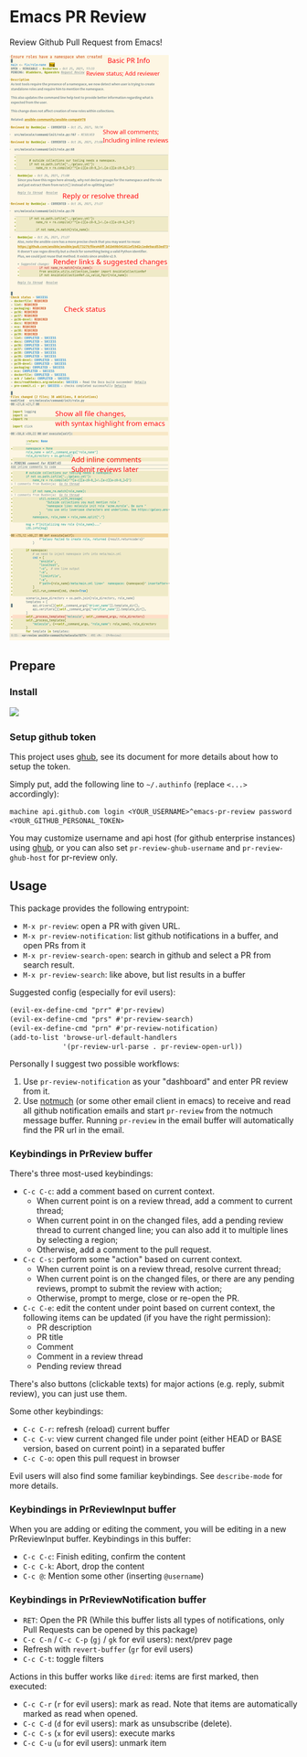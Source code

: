 # Emacs PR Review

Review Github Pull Request from Emacs!

![](images/overview.png)


## Prepare

### Install

[![](https://melpa.org/packages/pr-review-badge.svg)](https://melpa.org/#/pr-review)

### Setup github token

This project uses [ghub](https://magit.vc/manual/ghub/Creating-and-Storing-a-Token.html#Creating-and-Storing-a-Token),
see its document for more details about how to setup the token.

Simply put, add the following line to `~/.authinfo` (replace `<...>` accordingly):

```
machine api.github.com login <YOUR_USERNAME>^emacs-pr-review password <YOUR_GITHUB_PERSONAL_TOKEN>
```

You may customize username and api host (for github enterprise instances) using [ghub](https://magit.vc/manual/ghub/Github-Configuration-Variables.html#Github-Configuration-Variables),
or you can also set `pr-review-ghub-username` and `pr-review-ghub-host` for pr-review only.

## Usage

This package provides the following entrypoint:

- `M-x pr-review`: open a PR with given URL.
- `M-x pr-review-notification`: list github notifications in a buffer, and open PRs from it
- `M-x pr-review-search-open`: search in github and select a PR from search result.
- `M-x pr-review-search`: like above, but list results in a buffer

Suggested config (especially for evil users):

```elisp
(evil-ex-define-cmd "prr" #'pr-review)
(evil-ex-define-cmd "prs" #'pr-review-search)
(evil-ex-define-cmd "prn" #'pr-review-notification)
(add-to-list 'browse-url-default-handlers
             '(pr-review-url-parse . pr-review-open-url))
```

Personally I suggest two possible workflows:

1. Use `pr-review-notification` as your "dashboard" and enter PR review from it.
2. Use [notmuch](https://notmuchmail.org/notmuch-emacs/) (or some other email client in emacs) to
receive and read all github notification emails and start `pr-review` from the notmuch message buffer.
Running `pr-review` in the email buffer will automatically find the PR url in the email.


### Keybindings in PrReview buffer

There's three most-used keybindings:

- `C-c C-c`: add a comment based on current context.
  - When current point is on a review thread, add a comment to current thread;
  - When current point in on the changed files, add a pending review thread to current changed line; you can also add it to multiple lines by selecting a region;
  - Otherwise, add a comment to the pull request.
- `C-c C-s`: perform some "action" based on current context.
  - When current point is on a review thread, resolve current thread;
  - When current point is on the changed files, or there are any pending reviews, prompt to submit the review with action;
  - Otherwise, prompt to merge, close or re-open the PR.
- `C-c C-e`: edit the content under point based on current context, the following items can be updated (if you have the right permission):
  - PR description
  - PR title
  - Comment
  - Comment in a review thread
  - Pending review thread

There's also buttons (clickable texts) for major actions (e.g. reply, submit review), you can just use them.

Some other keybindings:

- `C-c C-r`: refresh (reload) current buffer
- `C-c C-v`: view current changed file under point (either HEAD or BASE version, based on current point) in a separated buffer
- `C-c C-o`: open this pull request in browser

Evil users will also find some familiar keybindings. See `describe-mode` for more details.

### Keybindings in PrReviewInput buffer

When you are adding or editing the comment, you will be editing in a new PrReviewInput buffer.
Keybindings in this buffer:

- `C-c C-c`: Finish editing, confirm the content
- `C-c C-k`: Abort, drop the content
- `C-c @`: Mention some other (inserting `@username`)

### Keybindings in PrReviewNotification buffer

- `RET`: Open the PR (While this buffer lists all types of notifications, only Pull Requests can be opened by this package)
- `C-c C-n` / `C-c C-p` (`gj` / `gk` for evil users): next/prev page
- Refresh with `revert-buffer` (`gr` for evil users)
- `C-c C-t`: toggle filters

Actions in this buffer works like `dired`: items are first marked, then executed:

- `C-c C-r` (`r` for evil users): mark as read. Note that items are automatically marked as read when opened.
- `C-c C-d` (`d` for evil users): mark as unsubscribe (delete).
- `C-c C-s` (`x` for evil users): execute marks
- `C-c C-u` (`u` for evil users): unmark item
